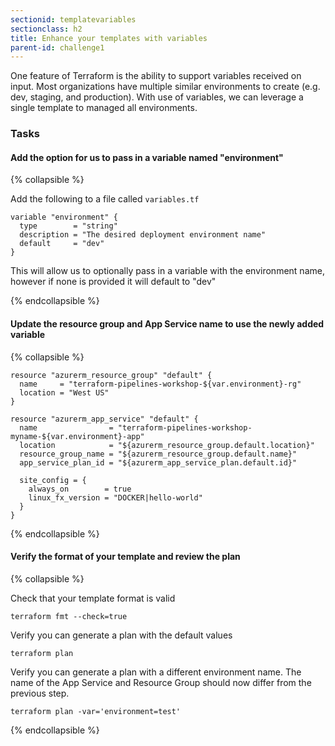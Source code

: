 ```yaml
---
sectionid: templatevariables
sectionclass: h2
title: Enhance your templates with variables
parent-id: challenge1
---
```


One feature of Terraform is the ability to support variables received on input.  Most organizations have multiple similar environments to create (e.g. dev, staging, and production).  With use of variables, we can leverage a single template to managed all environments.


### Tasks

#### Add the option for us to pass in a variable named "environment"

{% collapsible %}

Add the following to a file called `variables.tf`

```
variable "environment" {
  type        = "string"
  description = "The desired deployment environment name"
  default     = "dev"
}
```

This will allow us to optionally pass in a variable with the environment name, however if none is provided it will default to "dev"

{% endcollapsible %}

#### Update the resource group and App Service name to use the newly added variable


{% collapsible %}


```
resource "azurerm_resource_group" "default" {
  name     = "terraform-pipelines-workshop-${var.environment}-rg"
  location = "West US"
}
```

```
resource "azurerm_app_service" "default" {
  name                = "terraform-pipelines-workshop-myname-${var.environment}-app"
  location            = "${azurerm_resource_group.default.location}"
  resource_group_name = "${azurerm_resource_group.default.name}"
  app_service_plan_id = "${azurerm_app_service_plan.default.id}"

  site_config = {
    always_on        = true
    linux_fx_version = "DOCKER|hello-world"
  }
}
```

{% endcollapsible %}



#### Verify the format of your template and review the plan

{% collapsible %}

Check that your template format is valid

```
terraform fmt --check=true
```

Verify you can generate a plan with the default values

```
terraform plan
```

Verify you can generate a plan with a different environment name. The name of the App Service and Resource Group should now differ from the previous step.

```
terraform plan -var='environment=test'
```

{% endcollapsible %}
